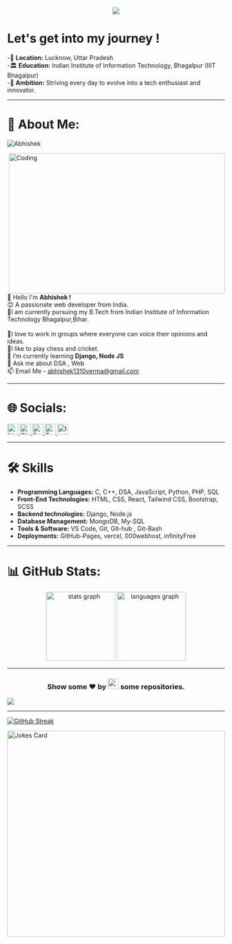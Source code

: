<h1 align="center">
<img src="https://readme-typing-svg.demolab.com?font=Arial&weight=1000&size=60&pause=1000&color=41B06E&center=true&vCenter=true&random=true&width=600&height=130&lines=Hello+Everyone!%F0%9F%91%8B;I'm+Abhishek+Verma%F0%9F%A4%B5%E2%80%8D%E2%99%82%EF%B8%8F"/></h1>

# Let's get into my journey !


-📍 **Location:** Lucknow, Uttar Pradesh <br>
-🏛️ **Education:**  Indian Institute of Information Technology, Bhagalpur (IIIT Bhagalpur)<br>
-🚀 **Ambition:** Striving every day to evolve into a tech enthusiast and innovator.

---

# 💫 About Me:
<p align="left"> <img src="https://komarev.com/ghpvc/?username=Abhishek5165" alt="Abhishek" /> </p>
<img align="right" alt="Coding" width="500" height="325px" position="relative" top="100px" src="https://previews.123rf.com/images/peshkov/peshkov1908/peshkov190800349/129442355-hacker-at-desktop-using-laptop-with-creative-glowing-big-data-interface-malware-and-futuristic.jpg">
👋 Hello I'm <strong> Abhishek !</strong><br>😊 A passionate web developer from India.<br>📕I am currently pursuing my B.Tech from Indian Institute of Information Technology Bhagalpur,Bihar.<br><br>🤝I love to work in groups where everyone can voice their opinions and ideas.<br>
🏏I like to play chess and cricket.<br>🌱 I’m currently learning <strong> Django, Node JS </strong><br>💬 Ask me about DSA , Web<br>📫 Email Me - <a href="https://gmail.com">abhishek1310verma@gmail.com</a>

---

# 🌐 Socials:

<div>
    <a href="https://www.linkedin.com/in/abhishek-verma-600899247/">
    <img alt="LinkedIn" src="https://img.shields.io/badge/LinkedIn-0077B5?style=flat&logo=linkedin&logoColor=white" height="25">
</a>
<a href="https://github.com/Abhishek5165">
    <img alt="GitHub" src="https://img.shields.io/badge/GitHub-181717?style=flat&logo=github&logoColor=white" height="25">
</a>
<a href="mailto:abhishek1310verma@gmail.com">
    <img alt="Email" src="https://img.shields.io/badge/Email-D14836?style=flat&logo=gmail&logoColor=white" height="25">
</a>
<a href="https://twitter.com/yashasviig">
    <img alt="Twitter" src="https://img.shields.io/badge/Twitter-1DA1F2?style=flat&logo=twitter&logoColor=white" height="25">
</a>
<a href="https://www.instagram.com/abhishek_v13/">
    <img alt="Instagram" src="https://img.shields.io/badge/Instagram-%23E4405F.svg?logo=Instagram&logoColor=white" height="25">
</a>
</div>

---

# 🛠️ Skills

- **Programming Languages:** C, C++, DSA, JavaScript, Python, PHP, SQL
- **Front-End Technologies:** HTML, CSS, React, Tailwind CSS, Bootstrap, SCSS
- **Backend technologies:** Django, Node.js
- **Database Management:** MongoDB, My-SQL
- **Tools & Software:** VS Code, Git, Git-hub , Git-Bash
- **Deployments:** GitHub-Pages, vercel, 000webhost, infinityFree
  
---

# 📊 GitHub Stats:

<div align="center">
  <img src="https://github-readme-stats.vercel.app/api?username=Abhishek5165&hide_title=false&hide_rank=false&show_icons=true&include_all_commits=true&count_private=true&disable_animations=false&theme=dracula&locale=en&hide_border=false" height="160" alt="stats graph"  />
  <img src="https://github-readme-stats.vercel.app/api/top-langs?username=Abhishek5165&locale=en&hide_title=false&layout=compact&card_width=320&langs_count=5&theme=dracula&hide_border=false" height="160" alt="languages graph"  />
</div>

---

<h3 align="center">Show some ❤ by <img src="https://imgur.com/o7ncZFp.jpg" height=25px width=25px> some repositories.</h3>

![](https://github.githubassets.com/images/modules/site/home/footer-illustration.svg)

---

[![GitHub Streak](https://streak-stats.demolab.com?user=Abhishek5165&theme=vue-dark&border_radius=5.1&card_width=1000)](https://git.io/streak-stats)

<img src="https://readme-jokes.vercel.app/api?hideBorder" width="100%" height="35%" alt="Jokes Card" />
